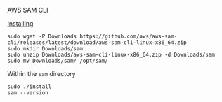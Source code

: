 

AWS SAM CLI

[Installing](https://docs.aws.amazon.com/serverless-application-model/latest/developerguide/install-sam-cli.html)

```shell
sudo wget -P Downloads https://github.com/aws/aws-sam-cli/releases/latest/download/aws-sam-cli-linux-x86_64.zip 
sudo mkdir Downloads/sam
sudo unzip Downloads/aws-sam-cli-linux-x86_64.zip -d Downloads/sam
sudo mv Downloads/sam/ /opt/sam/
```

Within the `sam` directory

```shell
sudo ./install
sam --version
```
